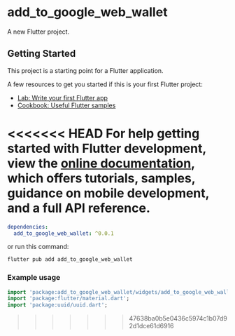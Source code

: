 # add_to_google_web_wallet

A new Flutter project.

## Getting Started

This project is a starting point for a Flutter application.

A few resources to get you started if this is your first Flutter project:

- [Lab: Write your first Flutter app](https://docs.flutter.dev/get-started/codelab)
- [Cookbook: Useful Flutter samples](https://docs.flutter.dev/cookbook)

<<<<<<< HEAD
For help getting started with Flutter development, view the
[online documentation](https://docs.flutter.dev/), which offers tutorials,
samples, guidance on mobile development, and a full API reference.
=======
```yml
dependencies:
  add_to_google_web_wallet: ^0.0.1
```

or run this command:
```zsh
flutter pub add add_to_google_web_wallet 
```

### Example usage
```dart
import 'package:add_to_google_web_wallet/widgets/add_to_google_web_wallet_button.dart';
import 'package:flutter/material.dart';
import 'package:uuid/uuid.dart';
```


 
 
>>>>>>> 47638ba0b5e0436c5974c1b07d92d1dce61d6916
